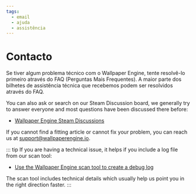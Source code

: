 ```yaml
---
tags:
  - email
  - ajuda
  - assistência
---
```


# Contacto

Se tiver algum problema técnico com o Wallpaper Engine, tente resolvê-lo primeiro através do FAQ (Perguntas Mais Frequentes). A maior parte dos bilhetes de assistência técnica que recebemos podem ser resolvidos através do FAQ.

You can also ask or search on our Steam Discussion board, we generally try to answer everyone and most questions have been discussed there before:

* [Wallpaper Engine Steam Discussions](https://steamcommunity.com/app/431960/discussions/)

If you cannot find a fitting article or cannot fix your problem, you can reach us at [support@wallpaperengine.io](mailto:support@wallpaperengine.io?subject=Support%20Request).

::: tip If you are having a technical issue, it helps if you include a log file from our scan tool:

* [Use the Wallpaper Engine scan tool to create a debug log](debug/scantool)

The scan tool includes technical details which usually help us point you in the right direction faster. :::